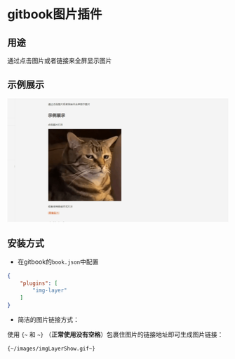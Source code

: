 # gitbook图片插件

## 用途

通过点击图片或者链接来全屏显示图片

## 示例展示

![](./images/imgLayerShow.gif)

## 安装方式

- 在gitbook的`book.json`中配置

```json
{
    "plugins": [
        "img-layer"
    ]
}
```

- 简洁的图片链接方式：

使用 `{~` 和 `~}` （**正常使用没有空格**）包裹住图片的链接地址即可生成图片链接：

```
{~/images/imgLayerShow.gif~}
```